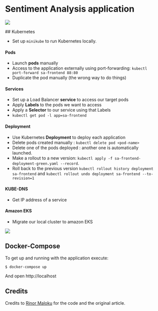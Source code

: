 # Sentiment Analysis application
![](https://cdn-images-1.medium.com/max/1600/1*oH9lP-4GWT8eQHh_X5obsw.gif)

## Kubernetes
* Set up `minikube` to run Kubernetes locally.
#### Pods
* Launch **pods** manually
* Access to the application externally using port-forwarding: `kubectl port-forward sa-frontend 88:80`
* Duplicate the pod manually (the wrong way to do things)
#### Services
* Set up a Load Balancer **service** to access our target pods
* Apply **Labels** to the pods we want to access
* Apply a **Selector** to our service using that Labels
* `kubectl get pod -l app=sa-frontend`
#### Deployment
* Use Kubernetes **Deployment** to deploy each application
* Delete pods created manually : `kubectl delete pod <pod-name>`
* Delete one of the pods deployed : another one is automatically launched.
* Make a rollout to a new version: `kubectl apply -f sa-frontend-deployment-green.yaml --record`.
* Roll back to the previous version `kubectl rollout history deployment sa-frontend` and `kubectl rollout undo deployment sa-frontend --to-revision=1`
#### KUBE-DNS
* Get IP address of a service
#### Amazon EKS
* Migrate our local cluster to amazon EKS

![](https://cdn-media-1.freecodecamp.org/images/Rl5B3SRE5U5IiIM-8-1HnZdnwMx1TzegzV3D)

## Docker-Compose
To get up and running with the application execute:

```
$ docker-compose up
```

And open http://localhost

## Credits

Credits to [Rinor Maloku](https://medium.freecodecamp.org/learn-kubernetes-in-under-3-hours-a-detailed-guide-to-orchestrating-containers-114ff420e882) for the code and the original article.
